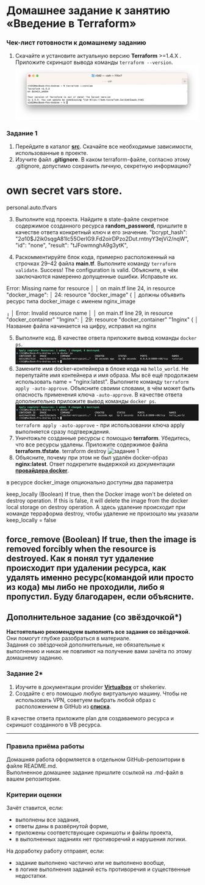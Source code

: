 # Домашнее задание к занятию «Введение в Terraform»

### Чек-лист готовности к домашнему заданию

1. Скачайте и установите актуальную версию **Terraform** >=1.4.X . Приложите скриншот вывода команды ```terraform --version```.
![задание 1](https://github.com/andrewchikin/ter-homeworks/blob/e21e1475937086f6b30d88a618c3e46a16c5ae4d/01/1.png)

### Задание 1

1. Перейдите в каталог [**src**](https://github.com/netology-code/ter-homeworks/tree/main/01/src). Скачайте все необходимые зависимости, использованные в проекте. 
2. Изучите файл **.gitignore**. В каком terraform-файле, согласно этому .gitignore, допустимо сохранить личную, секретную информацию?

# own secret vars store.
personal.auto.tfvars

3. Выполните код проекта. Найдите  в state-файле секретное содержимое созданного ресурса **random_password**, пришлите в качестве ответа конкретный ключ и его значение.
   "bcrypt_hash": "$2a$10$J2ik0sqgA81lc55OerIG9.Fd2oirDPzo2Dut.rntnyY3ejVi2/nqW",
    "id": "none",
    "result": "tJFowmnghA9g3ytK",

4. Раскомментируйте блок кода, примерно расположенный на строчках 29–42 файла **main.tf**.
Выполните команду ```terraform validate```. 
Success! The configuration is valid.
Объясните, в чём заключаются намеренно допущенные ошибки. Исправьте их.

Error: Missing name for resource
│ 
│   on main.tf line 24, in resource "docker_image":
│   24: resource "docker_image" {
│ 
должны объявить ресурс типа docker_image с именем nginx_image

╷
│ Error: Invalid resource name
│ 
│   on main.tf line 29, in resource "docker_container" "1nginx":
│   29: resource "docker_container" "1nginx" {
│ 
Название файла начинается на цифру, исправил на nginx

5. Выполните код. В качестве ответа приложите вывод команды ```docker ps```.
![задание 1](https://github.com/andrewchikin/ter-homeworks/blob/e21e1475937086f6b30d88a618c3e46a16c5ae4d/01/2.png)
6. Замените имя docker-контейнера в блоке кода на ```hello_world```. Не перепутайте имя контейнера и имя образа. Мы всё ещё продолжаем использовать name = "nginx:latest". Выполните команду ```terraform apply -auto-approve```.
Объясните своими словами, в чём может быть опасность применения ключа  ```-auto-approve```. В качестве ответа дополнительно приложите вывод команды ```docker ps```.
![задание 1](https://github.com/andrewchikin/ter-homeworks/blob/e21e1475937086f6b30d88a618c3e46a16c5ae4d/01/3.png)
```terraform apply -auto-approve``` - при использовании ключа apply выполняется сразу подтверждения.
8. Уничтожьте созданные ресурсы с помощью **terraform**. Убедитесь, что все ресурсы удалены. Приложите содержимое файла **terraform.tfstate**. 
terraform destroy
![задание 1](https://github.com/andrewchikin/ter-homeworks/blob/e21e1475937086f6b30d88a618c3e46a16c5ae4d/01/4.png)
9. Объясните, почему при этом не был удалён docker-образ **nginx:latest**. Ответ подкрепите выдержкой из документации [**провайдера docker**](https://docs.comcloud.xyz/providers/kreuzwerker/docker/latest/docs).

в ресурсе docker_image 
опционально доступны два параметра

keep_locally (Boolean) If true, then the Docker image won't be deleted on destroy operation. If this is false, it will delete the image from the docker local storage on destroy operation.
А здесь удаление происходит при команде терраформа destroy, чтобы удаление не произошло мы указали   keep_locally = false

force_remove (Boolean) If true, then the image is removed forcibly when the resource is destroyed.
Как я понял тут удаление происходит при удалении ресурса, как удалять именно ресурс(командой или просто из кода) мы либо не проходили, либо я пропустил. Буду благодарен, если объясните.
------

## Дополнительное задание (со звёздочкой*)

**Настоятельно рекомендуем выполнять все задания со звёздочкой.** Они помогут глубже разобраться в материале.   
Задания со звёздочкой дополнительные, не обязательные к выполнению и никак не повлияют на получение вами зачёта по этому домашнему заданию. 

### Задание 2*

1. Изучите в документации provider [**Virtualbox**](https://docs.comcloud.xyz/providers/shekeriev/virtualbox/latest/docs) от 
shekeriev.
2. Создайте с его помощью любую виртуальную машину. Чтобы не использовать VPN, советуем выбрать любой образ с расположением в GitHub из [**списка**](https://www.vagrantbox.es/).

В качестве ответа приложите plan для создаваемого ресурса и скриншот созданного в VB ресурса. 

------

### Правила приёма работы

Домашняя работа оформляется в отдельном GitHub-репозитории в файле README.md.   
Выполненное домашнее задание пришлите ссылкой на .md-файл в вашем репозитории.

### Критерии оценки

Зачёт ставится, если:

* выполнены все задания,
* ответы даны в развёрнутой форме,
* приложены соответствующие скриншоты и файлы проекта,
* в выполненных заданиях нет противоречий и нарушения логики.

На доработку работу отправят, если:

* задание выполнено частично или не выполнено вообще,
* в логике выполнения заданий есть противоречия и существенные недостатки. 

